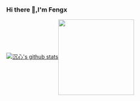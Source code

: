 ### Hi there 👋,I'm Fengx

<!--
**fengx20/fengx20** is a ✨ _special_ ✨ repository because its `README.md` (this file) appears on your GitHub profile.

Here are some ideas to get you started:

- 🔭 I’m currently working on ...
- 🌱 I’m currently learning ...
- 👯 I’m looking to collaborate on ...
- 🤔 I’m looking for help with ...
- 💬 Ask me about ...
- 📫 How to reach me: ...
- 😄 Pronouns: ...
- ⚡ Fun fact: ...
-->

[![沉心's github stats](https://github-readme-stats.vercel.app/api?username=fengx20&theme=tokyonight&show_icons=true&title_color=fff&icon_color=79ff97&text_color=9f9f9f&bg_color=151515)](https://github.com/fengx20)<img align="center" src="https://kevinofneu-blog-static.oss-cn-beijing.aliyuncs.com/gif/change_the_world.gif" width="200px"/>



